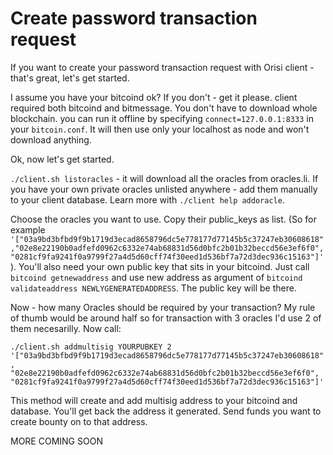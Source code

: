 # Create password transaction request

If you want to create your password transaction request with Orisi client - that's great, let's get started.

I assume you have your bitcoind ok? If you don't - get it please. client required both bitcoind and bitmessage. You don't have to download whole blockchain. you can run it offline by specifying ```connect=127.0.0.1:8333```  in your ```bitcoin.conf```. It will then use only your localhost as node and won't download anything.

Ok, now let's get started.

```./client.sh listoracles``` - it will download all the oracles from oracles.li. If you have your own private oracles unlisted anywhere - add them manually to your client database. Learn more with ```./client help addoracle```.

Choose the oracles you want to use. Copy their public_keys as list. (So for example ```'["03a9bd3bfbd9f9b1719d3ecad8658796dc5e778177d77145b5c37247eb30608618","02e8e22190b0adfefd0962c6332e74ab68831d56d0bfc2b01b32beccd56e3ef6f0", "0281cf9fa9241f0a9799f27a4d5d60cff74f30eed1d536bf7a72d3dec936c15163"]'```). You'll also need your own public key that sits in your bitcoind. Just call ```bitcoind getnewaddress``` and use new address as argument of ```bitcoind validateaddress NEWLYGENERATEDADDRESS```. The public key will be there.

Now - how many Oracles should be required by your transaction? My rule of thumb would be around half so for transaction with 3 oracles I'd use 2 of them necesarilly. Now call:

```./client.sh addmultisig YOURPUBKEY 2 '["03a9bd3bfbd9f9b1719d3ecad8658796dc5e778177d77145b5c37247eb30608618", "02e8e22190b0adfefd0962c6332e74ab68831d56d0bfc2b01b32beccd56e3ef6f0", "0281cf9fa9241f0a9799f27a4d5d60cff74f30eed1d536bf7a72d3dec936c15163"]'```

This method will create and add multisig address to your bitcoind and database. You'll get back the address it generated. Send funds you want to create bounty on to that address.

MORE COMING SOON
